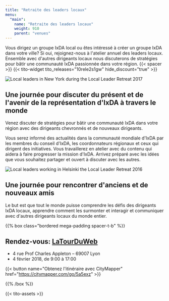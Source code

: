 ```yaml
---
title: "Retraite des leaders locaux"
menu:
  "main":
    name: "Retraite des leaders locaux"
    weight: 910
    parent: "venues"
---
```


Vous dirigez un groupe IxDA local ou êtes intéressé à créer un groupe IxDA dans votre ville? Si oui, rejoignez-nous à l'atelier annuel des leaders locaux. Ensemble avec d'autres dirigeants locaux nous discuterons de stratégies pour bâtir une communauté IxDA passionnée dans votre région.
{{< spacer >}}
{{< tito-widget  tito_releases="10rele2s1gw" hide_discount="true" >}}


![Local leaders in New York during the Local Leader Retreat 2017](/img/photos/event-llretreat-groupphoto.jpg)

## Une journée pour discuter du présent et de l'avenir de la représentation d'IxDA à travers le monde 

Venez discuter de stratégies pour bâtir une communauté IxDA dans votre région avec des dirigeants chevronnés et de nouveaux dirigeants. 

Vous serez informé des actualités dans la communauté mondiale d'IxDA par les membres du conseil d'IxDA, les coordonnateurs régionaux et ceux qui dirigent des initiatives. Vous travaillerez en atelier avec du contenu qui aidera à faire progresser la mission d'IxDA. Arrivez préparé avec les idées que vous souhaitez partager et ouvert à discuter avec les autres. 

![Local leaders working in Helsinki the Local Leader Retreat 2016](/img/photos/event-llretreat-activity.jpg)

## Une journée pour rencontrer d'anciens et de nouveaux amis 

Le but est que tout le monde puisse comprendre les défis des dirigeants IxDA locaux, apprendre comment les surmonter et interagir et communiquer avec d'autres dirigeants locaux du monde entier.

 
{{% box class="bordered mega-padding spacer-t-b" %}}

## Rendez-vous: [LaTourDuWeb](http://www.latourduweb.com)
* 4 rue Prof Charles Appleton – 69007 Lyon
* 4 février 2018, de 9:00 à 17:00 
 
{{< button name="Obtenez l'itinéraire avec CityMapper" href="https://citymapper.com/go/5a5exz" >}}
 
{{% /box %}}


{{< tito-assets >}}
